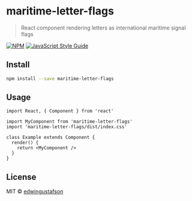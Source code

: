# maritime-letter-flags

> React component rendering letters as international maritime signal flags

[![NPM](https://img.shields.io/npm/v/maritime-letter-flags.svg)](https://www.npmjs.com/package/maritime-letter-flags) [![JavaScript Style Guide](https://img.shields.io/badge/code_style-standard-brightgreen.svg)](https://standardjs.com)

## Install

```bash
npm install --save maritime-letter-flags
```

## Usage

```tsx
import React, { Component } from 'react'

import MyComponent from 'maritime-letter-flags'
import 'maritime-letter-flags/dist/index.css'

class Example extends Component {
  render() {
    return <MyComponent />
  }
}
```

## License

MIT © [edwingustafson](https://github.com/edwingustafson)
